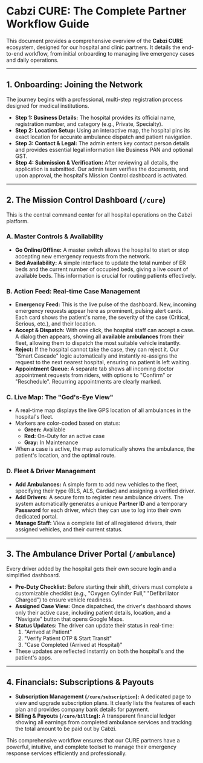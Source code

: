 # Cabzi CURE: The Complete Partner Workflow Guide

This document provides a comprehensive overview of the **Cabzi CURE** ecosystem, designed for our hospital and clinic partners. It details the end-to-end workflow, from initial onboarding to managing live emergency cases and daily operations.

---

## 1. Onboarding: Joining the Network

The journey begins with a professional, multi-step registration process designed for medical institutions.

*   **Step 1: Business Details:** The hospital provides its official name, registration number, and category (e.g., Private, Specialty).
*   **Step 2: Location Setup:** Using an interactive map, the hospital pins its exact location for accurate ambulance dispatch and patient navigation.
*   **Step 3: Contact & Legal:** The admin enters key contact person details and provides essential legal information like Business PAN and optional GST.
*   **Step 4: Submission & Verification:** After reviewing all details, the application is submitted. Our admin team verifies the documents, and upon approval, the hospital's Mission Control dashboard is activated.

---

## 2. The Mission Control Dashboard (`/cure`)

This is the central command center for all hospital operations on the Cabzi platform.

### A. Master Controls & Availability
*   **Go Online/Offline:** A master switch allows the hospital to start or stop accepting new emergency requests from the network.
*   **Bed Availability:** A simple interface to update the total number of ER beds and the current number of occupied beds, giving a live count of available beds. This information is crucial for routing patients effectively.

### B. Action Feed: Real-time Case Management
*   **Emergency Feed:** This is the live pulse of the dashboard. New, incoming emergency requests appear here as prominent, pulsing alert cards. Each card shows the patient's name, the severity of the case (Critical, Serious, etc.), and their location.
*   **Accept & Dispatch:** With one click, the hospital staff can accept a case. A dialog then appears, showing all **available ambulances** from their fleet, allowing them to dispatch the most suitable vehicle instantly.
*   **Reject:** If the hospital cannot take the case, they can reject it. Our "Smart Cascade" logic automatically and instantly re-assigns the request to the next nearest hospital, ensuring no patient is left waiting.
*   **Appointment Queue:** A separate tab shows all incoming doctor appointment requests from riders, with options to "Confirm" or "Reschedule". Recurring appointments are clearly marked.

### C. Live Map: The "God's-Eye View"
*   A real-time map displays the live GPS location of all ambulances in the hospital's fleet.
*   Markers are color-coded based on status:
    *   **Green:** Available
    *   **Red:** On-Duty for an active case
    *   **Gray:** In Maintenance
*   When a case is active, the map automatically shows the ambulance, the patient's location, and the optimal route.

### D. Fleet & Driver Management
*   **Add Ambulances:** A simple form to add new vehicles to the fleet, specifying their type (BLS, ALS, Cardiac) and assigning a verified driver.
*   **Add Drivers:** A secure form to register new ambulance drivers. The system automatically generates a unique **Partner ID** and a temporary **Password** for each driver, which they can use to log into their own dedicated portal.
*   **Manage Staff:** View a complete list of all registered drivers, their assigned vehicles, and their current status.

---

## 3. The Ambulance Driver Portal (`/ambulance`)

Every driver added by the hospital gets their own secure login and a simplified dashboard.

*   **Pre-Duty Checklist:** Before starting their shift, drivers must complete a customizable checklist (e.g., "Oxygen Cylinder Full," "Defibrillator Charged") to ensure vehicle readiness.
*   **Assigned Case View:** Once dispatched, the driver's dashboard shows only their active case, including patient details, location, and a "Navigate" button that opens Google Maps.
*   **Status Updates:** The driver can update their status in real-time:
    1.  "Arrived at Patient"
    2.  "Verify Patient OTP & Start Transit"
    3.  "Case Completed (Arrived at Hospital)"
*   These updates are reflected instantly on both the hospital's and the patient's apps.

---

## 4. Financials: Subscriptions & Payouts

*   **Subscription Management (`/cure/subscription`):** A dedicated page to view and upgrade subscription plans. It clearly lists the features of each plan and provides company bank details for payment.
*   **Billing & Payouts (`/cure/billing`):** A transparent financial ledger showing all earnings from completed ambulance services and tracking the total amount to be paid out by Cabzi.

This comprehensive workflow ensures that our CURE partners have a powerful, intuitive, and complete toolset to manage their emergency response services efficiently and professionally.